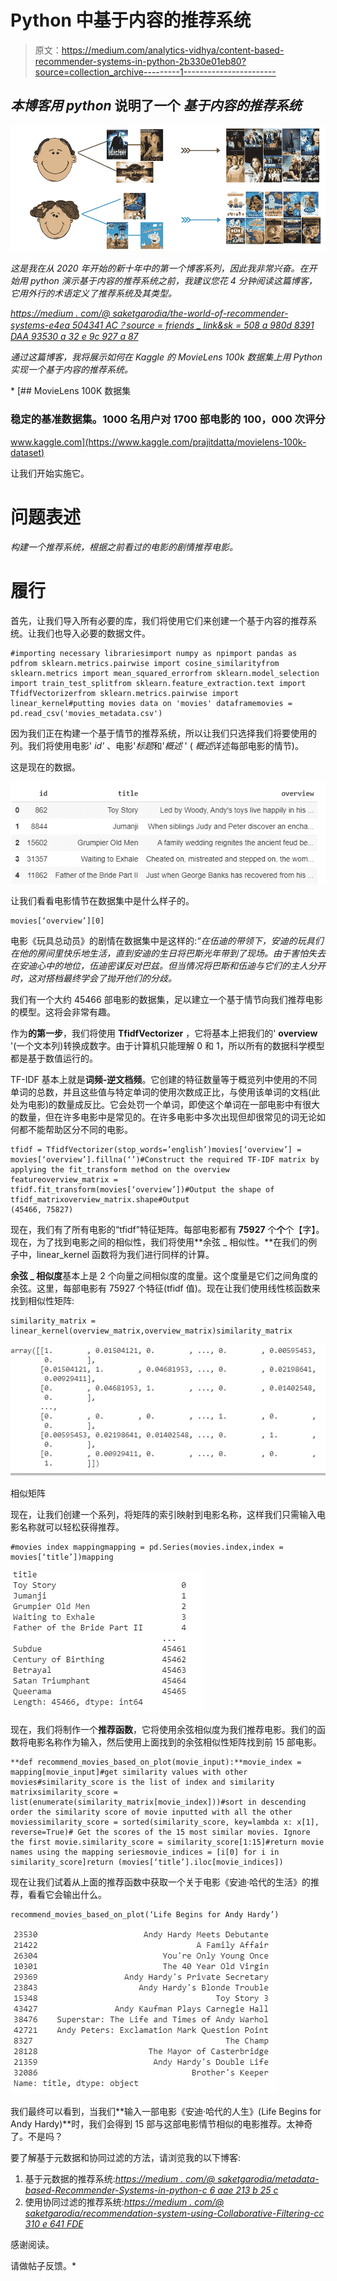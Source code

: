 # Python 中基于内容的推荐系统

> 原文：<https://medium.com/analytics-vidhya/content-based-recommender-systems-in-python-2b330e01eb80?source=collection_archive---------1----------------------->

## *本博客用 python* 说明了一个 ***基于内容的推荐系统***

*![](img/521b6a72ed00df9f87695856a289fbca.png)*

*这是我在从 2020 年开始的新十年中的第一个博客系列，因此我非常兴奋。在开始用 python 演示基于内容的推荐系统之前，我建议您花 4 分钟阅读这篇博客，它用外行的术语定义了推荐系统及其类型。*

*[https://medium . com/@ saketgarodia/the-world-of-recommender-systems-e4ea 504341 AC？source = friends _ link&sk = 508 a 980d 8391 DAA 93530 a 32 e 9c 927 a 87](/@saketgarodia/the-world-of-recommender-systems-e4ea504341ac?source=friends_link&sk=508a980d8391daa93530a32e9c927a87)*

*通过这篇博客，我将展示如何在 Kaggle 的 MovieLens 100k 数据集上用 Python 实现一个基于内容的推荐系统。*

*[](https://www.kaggle.com/prajitdatta/movielens-100k-dataset) [## MovieLens 100K 数据集

### 稳定的基准数据集。1000 名用户对 1700 部电影的 100，000 次评分

www.kaggle.com](https://www.kaggle.com/prajitdatta/movielens-100k-dataset) 

让我们开始实施它。

# **问题表述**

*构建一个推荐系统，根据之前看过的电影的剧情推荐电影。*

# 履行

首先，让我们导入所有必要的库，我们将使用它们来创建一个基于内容的推荐系统。让我们也导入必要的数据文件。

```
#importing necessary librariesimport numpy as npimport pandas as pdfrom sklearn.metrics.pairwise import cosine_similarityfrom sklearn.metrics import mean_squared_errorfrom sklearn.model_selection import train_test_splitfrom sklearn.feature_extraction.text import TfidfVectorizerfrom sklearn.metrics.pairwise import linear_kernel#putting movies data on 'movies' dataframemovies = pd.read_csv('movies_metadata.csv')
```

因为我们正在构建一个基于情节的推荐系统，所以让我们只选择我们将要使用的列。我们将使用电影' *id'* 、电影'*标题*和'*概述* ' ( *概述*详述每部电影的情节)。

这是现在的数据。

![](img/79394350b5b633ce2f5d0b17d4df1d58.png)

让我们看看电影情节在数据集中是什么样子的。

```
movies[‘overview’][0]
```

电影《玩具总动员》的剧情在数据集中是这样的:*“在伍迪的带领下，安迪的玩具们在他的房间里快乐地生活，直到安迪的生日将巴斯光年带到了现场。由于害怕失去在安迪心中的地位，伍迪密谋反对巴兹。但当情况将巴斯和伍迪与它们的主人分开时，这对搭档最终学会了抛开他们的分歧。*

我们有一个大约 45466 部电影的数据集，足以建立一个基于情节向我们推荐电影的模型。这将会非常有趣。

作为**的第一步**，我们将使用 **TfidfVectorizer** ，它将基本上把我们的' **overview** '(一个文本列)转换成数字。由于计算机只能理解 0 和 1，所以所有的数据科学模型都是基于数值运行的。

TF-IDF 基本上就是**词频-逆文档频**。它创建的特征数量等于概览列中使用的不同单词的总数，并且这些值与特定单词的使用次数成正比，与使用该单词的文档(此处为电影)的数量成反比。它会处罚一个单词，即使这个单词在一部电影中有很大的数量，但在许多电影中是常见的。在许多电影中多次出现但却很常见的词无论如何都不能帮助区分不同的电影。

```
tfidf = TfidfVectorizer(stop_words=’english’)movies[‘overview’] = movies[‘overview’].fillna(‘’)#Construct the required TF-IDF matrix by applying the fit_transform method on the overview featureoverview_matrix = tfidf.fit_transform(movies[‘overview’])#Output the shape of tfidf_matrixoverview_matrix.shape#Output
(45466, 75827)
```

现在，我们有了所有电影的“tfidf”特征矩阵。每部电影都有 **75927** 个**个**个【字】。现在，为了找到电影之间的相似性，我们将使用**余弦 _ 相似性。**在我们的例子中，linear_kernel 函数将为我们进行同样的计算。

**余弦 _ 相似度**基本上是 2 个向量之间相似度的度量。这个度量是它们之间角度的余弦。这里，每部电影有 75927 个特征(tfidf 值)。现在让我们使用线性核函数来找到相似性矩阵:

```
similarity_matrix = linear_kernel(overview_matrix,overview_matrix)similarity_matrix
```

![](img/9f1c9201b9aea118618f01266a817630.png)

相似矩阵

现在，让我们创建一个系列，将矩阵的索引映射到电影名称，这样我们只需输入电影名称就可以轻松获得推荐。

```
#movies index mappingmapping = pd.Series(movies.index,index = movies[‘title’])mapping
```

![](img/925ec45f1af5bdc20e2c57050addbcac.png)

现在，我们将制作一个**推荐函数**，它将使用余弦相似度为我们推荐电影。我们的函数将电影名称作为输入，然后使用上面找到的余弦相似性矩阵找到前 15 部电影。

```
**def recommend_movies_based_on_plot(movie_input):**movie_index = mapping[movie_input]#get similarity values with other movies#similarity_score is the list of index and similarity matrixsimilarity_score = list(enumerate(similarity_matrix[movie_index]))#sort in descending order the similarity score of movie inputted with all the other moviessimilarity_score = sorted(similarity_score, key=lambda x: x[1], reverse=True)# Get the scores of the 15 most similar movies. Ignore the first movie.similarity_score = similarity_score[1:15]#return movie names using the mapping seriesmovie_indices = [i[0] for i in similarity_score]return (movies[‘title’].iloc[movie_indices])
```

现在让我们试着从上面的推荐函数中获取一个关于电影《安迪·哈代的生活》的推荐，看看它会输出什么。

```
recommend_movies_based_on_plot(‘Life Begins for Andy Hardy’)
```

![](img/217df70c19819fc26f553aad87a8c592.png)

我们最终可以看到，当我们**输入一部电影《安迪·哈代的人生》(Life Begins for Andy Hardy)**时，我们会得到 15 部与这部电影情节相似的电影推荐。太神奇了。不是吗？

要了解基于元数据和协同过滤的方法，请浏览我的以下博客:

1.  基于元数据的推荐系统:[*https://medium . com/@ saketgarodia/metadata-based-Recommender-Systems-in-python-c 6 aae 213 b 25 c*](/@saketgarodia/metadata-based-recommender-systems-in-python-c6aae213b25c)
2.  使用协同过滤的推荐系统:[*https://medium . com/@ saketgarodia/recommendation-system-using-Collaborative-Filtering-cc 310 e 641 FDE*](/@saketgarodia/recommendation-system-using-collaborative-filtering-cc310e641fde)

感谢阅读。

请做帖子反馈。*